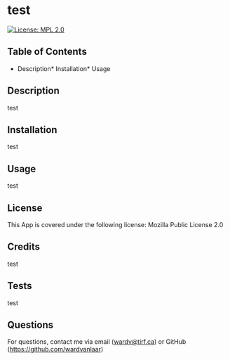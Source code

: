 
  # test
  [![License: MPL 2.0](https://img.shields.io/badge/License-MPL_2.0-brightgreen.svg)](https://opensource.org/licenses/MPL-2.0)
  
  ## Table of Contents
  * Description* Installation* Usage

  ## Description
  test

  ## Installation
  test

  ## Usage
  test
  
  ## License
  This App is covered under the following license: Mozilla Public License 2.0

  ## Credits
  test
  
  ## Tests
  test

  ## Questions
  For questions, contact me via email (wardv@tirf.ca) or GitHub (https://github.com/wardvanlaar)
  